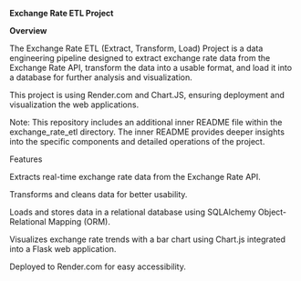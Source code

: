 **Exchange Rate ETL Project**

**Overview**

The Exchange Rate ETL (Extract, Transform, Load) Project is a data engineering pipeline designed to extract exchange rate data from the Exchange Rate API, transform the data into a usable format, and load it into a database for further analysis and visualization.

This project is using Render.com and Chart.JS, ensuring deployment and visualization the web applications.

Note: This repository includes an additional inner README file within the exchange_rate_etl directory. The inner README provides deeper insights into the specific components and detailed operations of the project.

Features

Extracts real-time exchange rate data from the Exchange Rate API.

Transforms and cleans data for better usability.

Loads and stores data in a relational database using SQLAlchemy Object-Relational Mapping (ORM).

Visualizes exchange rate trends with a bar chart using Chart.js integrated into a Flask web application.

Deployed to Render.com for easy accessibility.

